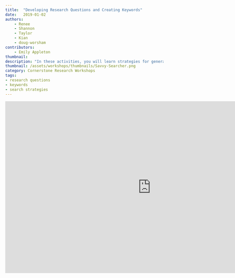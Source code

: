 ```yaml
---
title:  "Developing Research Questions and Creating Keywords"
date:   2019-01-02
authors:
    - Renee
    - Shannon
    - Taylor
    - Kian
    - doug-worsham
contributors:
    - Emily Appleton
thumbnail: 
description: "In these activities, you will learn strategies for generating research questions and turning those questions into keywords. Coming up with keywords will help you craft more effective searches!"
thumbnail: /assets/workshops/thumbnails/Savvy-Searcher.png
category: Cornerstone Research Workshops
tags:
- research questions
- keywords
- search strategies
---
```

<iframe src="https://ccle.ucla.edu/mod/hvp/embed.php?id=2242526" width="926" height="546" frameborder="0" allowfullscreen="allowfullscreen"></iframe><script src="https://ccle.ucla.edu/mod/hvp/library/js/h5p-resizer.js" charset="UTF-8"></script>
